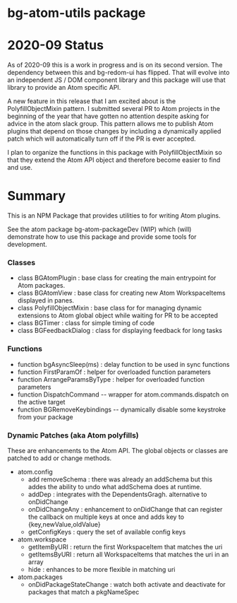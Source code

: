 # bg-atom-utils package

# 2020-09 Status

As of 2020-09 this is a work in progress and is on its second version. The dependency between this and bg-redom-ui has flipped. That will evolve into an independent JS / DOM component library and this package will use that library to provide an Atom specific API.

A new feature in this release that I am excited about is the PolyfillObjectMixin pattern. I submitted several PR to Atom projects in the beginning of the year that have gotten no attention despite asking for advice in the atom slack group. This pattern allows me to publish Atom plugins that depend on those changes by including a dynamically applied patch which will automatically turn off if the PR is ever accepted.

I plan to organize the functions in this package with PolyfillObjectMixin so that they extend the Atom API object and therefore become easier to find and use.


# Summary

This is an NPM Package that provides utilities to for writing Atom plugins.

See the atom package bg-atom-packageDev (WIP) which (will) demonstrate how to use this package and provide some tools for development.

### Classes
  * class BGAtomPlugin :  base class for creating the main entrypoint for Atom packages.
  * class BGAtomView   :  base class for creating new Atom WorkspaceItems displayed in panes.
  * class PolyfillObjectMixin : base class for for managing dynamic extensions to Atom global object while waiting for PR to be accepted
  * class BGTimer       : class for simple timing of code
  * class BGFeedbackDialog :  class for displaying feedback for long tasks

### Functions
  * function bgAsyncSleep(ms) : delay function to be used in sync functions
  * function FirstParamOf   : helper for overloaded function parameters
  * function ArrangeParamsByType   : helper for overloaded function parameters
  * function DispatchCommand -- wrapper for atom.commands.dispatch on the active target
  * function BGRemoveKeybindings -- dynamically disable some keystroke from your package

### Dynamic Patches (aka Atom polyfills)
These are enhancements to the Atom API. The global objects or classes are patched to add or change methods.
  * atom.config
     * add removeSchema : there was already an addSchema but this addes the ability to undo what addSchema does at runtime.
     * addDep : integrates with the DependentsGragh. alternative to onDidChange
     * onDidChangeAny : enhancement to onDidChange that can register the callback on multiple keys at once and adds key to {key,newValue,oldValue}
     * getConfigKeys : query the set of available config keys
  * atom.workspace
     * getItemByURI   : return the first WorkspaceItem that matches the uri
     * getItemsByURI  : return all WorkspaceItems that matches the uri in an array
     * hide           : enhances to be more flexible in matching uri
  * atom.packages
     * onDidPackageStateChange : watch both activate and deactivate for packages that match a pkgNameSpec
